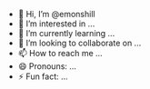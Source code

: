 - 👋 Hi, I’m @emonshill
- 👀 I’m interested in ...
- 🌱 I’m currently learning ...
- 💞️ I’m looking to collaborate on ...
- 📫 How to reach me ...
- 😄 Pronouns: ...
- ⚡ Fun fact: ...

<!---
emonshill/emonshill is a ✨ special ✨ repository because its `README.md` (this file) appears on your GitHub profile.
You can click the Preview link to take a look at your changes.
--->
